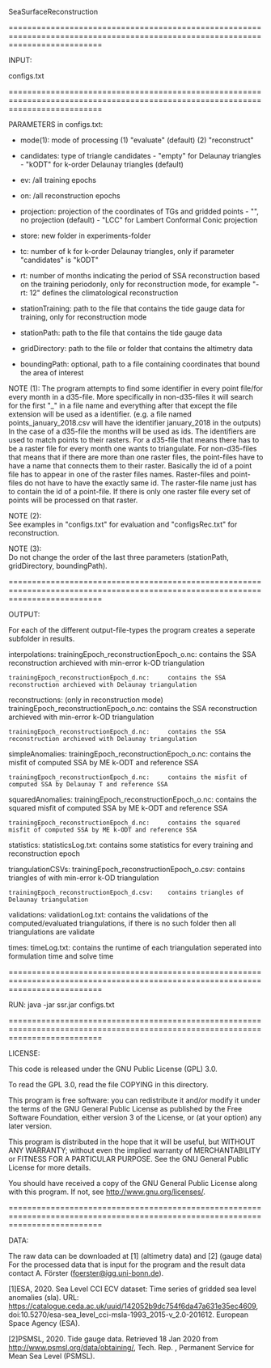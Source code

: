 SeaSurfaceReconstruction

================================================================================================================================

INPUT:

configs.txt

================================================================================================================================

PARAMETERS in configs.txt:

- mode(1): <string>				mode of processing
							(1) "evaluate"	(default)
							(2) "reconstruct"

- candidates: <string>				type of triangle candidates
							- "empty" for Delaunay triangles
							- "kODT" for k-order Delaunay triangles (default)

- ev: <list epochs>/all				training epochs
			
- on: <list epochs>/all				reconstruction epochs

- projection: <string>				projection of the coordinates of TGs and gridded points
							- "", no projection (default)
							- "LCC" for Lambert Conformal Conic projection

- store: <string>				new folder in experiments-folder

- tc: <int>					number of k for k-order Delaunay triangles, only if parameter "candidates" is "kODT"

- rt: <int>					number of months indicating the period of SSA reconstruction based on the training periodonly,
					        only for reconstruction mode,
						for example "-rt: 12" defines the climatological reconstruction

- stationTraining: 				path to the file that contains the tide gauge data for training, only for reconstruction mode

- stationPath: 					path to the file that contains the tide gauge data

- gridDirectory: 				path to the file or folder that contains the altimetry data

- boundingPath: 				optional, path to a file containing coordinates that bound the area of interest


NOTE (1): 
	The program attempts to find some identifier in every point file/for every month in a d35-file. 
	More specifically in non-d35-files it will search for the first "_" in a file name and everything after 
	that except the file extension will be used as a identifier. (e.g. a file named points_january_2018.csv will 
	have the identifier january_2018 in the outputs)
	In the case of a d35-file the months will be used as ids. 
	The identifiers are used to match points to their rasters. For a d35-file that means there has to be a 
	raster file for every month one wants to triangulate. 
	For non-d35-files that means that if there are more than one raster files, the point-files have to have 
	a name that connects them to their raster. Basically the id of a point file has to appear in one of the 
	raster files names. Raster-files and point-files do not have to have the exactly same id. The raster-file name
	just has to contain the id of a point-file. 
	If there is only one raster file every set of points will be processed on that raster.

NOTE (2): 	
	See examples in "configs.txt" for evaluation and "configsRec.txt" for reconstruction.

NOTE (3): 	
	Do not change the order of the last three parameters (stationPath, gridDirectory, boundingPath).
 					
================================================================================================================================
							
OUTPUT: 

For each of the different output-file-types the program creates a seperate subfolder in results.

interpolations:
	trainingEpoch_reconstructionEpoch_o.nc: 	contains the SSA reconstruction archieved with min-error k-OD triangulation
	
	trainingEpoch_reconstructionEpoch_d.nc:		contains the SSA reconstruction archieved with Delaunay triangulation

reconstructions: (only in reconstruction mode)
	trainingEpoch_reconstructionEpoch_o.nc: 	contains the SSA reconstruction archieved with min-error k-OD triangulation
	
	trainingEpoch_reconstructionEpoch_d.nc:		contains the SSA reconstruction archieved with Delaunay triangulation

simpleAnomalies:
	trainingEpoch_reconstructionEpoch_o.nc: 	contains the misfit of computed SSA by ME k-ODT and reference SSA
	
	trainingEpoch_reconstructionEpoch_d.nc:		contains the misfit of computed SSA by Delaunay T and reference SSA
											
squaredAnomalies: 
	trainingEpoch_reconstructionEpoch_o.nc:		contains the squared misfit of computed SSA by ME k-ODT and reference SSA
											
	trainingEpoch_reconstructionEpoch_d.nc: 	contains the squared misfit of computed SSA by ME k-ODT and reference SSA 
										
statistics: 
	statisticsLog.txt: 				contains some statistics for every training and reconstruction epoch
	
triangulationCSVs:
	trainingEpoch_reconstructionEpoch_o.csv: 	contains triangles of with min-error k-OD triangulation
	
	trainingEpoch_reconstructionEpoch_d.csv: 	contains triangles of Delaunay triangulation
				
validations: 
	validationLog.txt: 				contains the validations of the computed/evaluated triangulations,
							if there is no such folder then all triangulations are validate

times:
	timeLog.txt: 					contains the runtime of each triangulation seperated into 
							formulation time and solve time
	
================================================================================================================================

RUN:
	java -jar ssr.jar configs.txt

================================================================================================================================

LICENSE:

This code is released under the GNU Public License (GPL) 3.0.

To read the GPL 3.0, read the file COPYING in this directory.

This program is free software: you can redistribute it and/or modify
it under the terms of the GNU General Public License as published by
the Free Software Foundation, either version 3 of the License, or
(at your option) any later version.

This program is distributed in the hope that it will be useful,
but WITHOUT ANY WARRANTY; without even the implied warranty of
MERCHANTABILITY or FITNESS FOR A PARTICULAR PURPOSE. See the
GNU General Public License for more details.

You should have received a copy of the GNU General Public License
along with this program. If not, see <http://www.gnu.org/licenses/>.

================================================================================================================================

DATA:

The raw data can be downloaded at [1] (altimetry data) and [2] (gauge data)
For the processed data that is input for the program and the result data contact A. Förster (foerster@igg.uni-bonn.de).


[1]ESA, 2020. Sea Level CCI ECV dataset: Time series of gridded sea level anomalies (sla). 
URL: https://catalogue.ceda.ac.uk/uuid/142052b9dc754f6da47a631e35ec4609,
doi:10.5270/esa-sea\_level\_cci-msla-1993\_2015-v\_2.0-201612.
European Space Agency (ESA).

[2]PSMSL, 2020. Tide gauge data. Retrieved 18 Jan 2020
from http://www.psmsl.org/data/obtaining/, Tech. Rep. ,
Permanent Service for Mean Sea Level (PSMSL).

